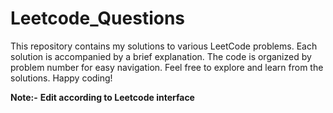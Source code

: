 # Leetcode_Questions

This repository contains my solutions to various LeetCode problems. Each solution is accompanied by a brief explanation. The code is organized by problem number for easy navigation. Feel free to explore and learn from the solutions. Happy coding!


**Note:-**
**Edit according to Leetcode interface**
